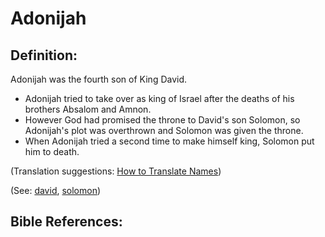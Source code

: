 # Adonijah #

## Definition: ##

Adonijah was the fourth son of King David.

* Adonijah tried to take over as king of Israel after the deaths of his brothers Absalom and Amnon.
* However God had promised the throne to David's son Solomon, so Adonijah's plot was overthrown and Solomon was given the throne.
* When Adonijah tried a second time to make himself king, Solomon put him to death.

(Translation suggestions: [How to Translate Names](https://git.door43.org/Door43/en-ta-translate-vol1/src/master/content/translate_names.md))

(See: [david](../other/david.md), [solomon](../other/solomon.md)) 

## Bible References: ##

